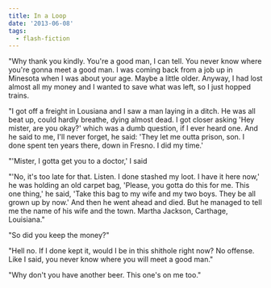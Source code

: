 ```yaml
---
title: In a Loop
date: '2013-06-08'
tags:
  - flash-fiction
---
```


"Why thank you kindly. You're a good man, I can tell. You never know where
you're gonna meet a good man. I was coming back from a job up in Minesota when I
was about your age. Maybe a little older. Anyway, I had lost almost all my money
and I wanted to save what was left, so I just hopped trains.

<!-- truncate -->

"I got off a freight in Lousiana and I saw a man laying in a ditch. He was all
beat up, could hardly breathe, dying almost dead. I got closer asking 'Hey
mister, are you okay?' which was a dumb question, if I ever heard one. And he
said to me, I'll never forget, he said: 'They let me outta prison, son. I done
spent ten years there, down in Fresno. I did my time.'

"'Mister, I gotta get you to a doctor,' I said

"'No, it's too late for that. Listen. I done stashed my loot. I have it here
now,' he was holding an old carpet bag, 'Please, you gotta do this for me. This
one thing,' he said, 'Take this bag to my wife and my two boys. They be all
grown up by now.' And then he went ahead and died. But he managed to tell me the
name of his wife and the town. Martha Jackson, Carthage, Louisiana."

"So did you keep the money?"

"Hell no. If I done kept it, would I be in this shithole right now? No offense.
Like I said, you never know where you will meet a good man."

"Why don't you have another beer. This one's on me too."
